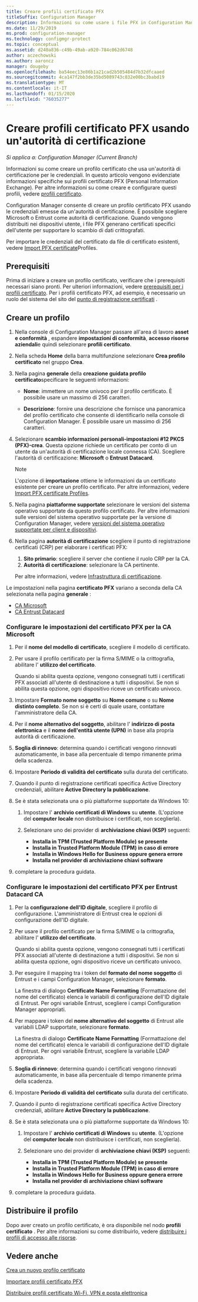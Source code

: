 ```yaml
---
title: Creare profili certificato PFX
titleSuffix: Configuration Manager
description: Informazioni su come usare i file PFX in Configuration Manager per generare certificati specifici dell'utente che supportano lo scambio di dati crittografati.
ms.date: 11/29/2019
ms.prod: configuration-manager
ms.technology: configmgr-protect
ms.topic: conceptual
ms.assetid: d240a836-c49b-49ab-a920-784c062d6748
author: aczechowski
ms.author: aaroncz
manager: dougeby
ms.openlocfilehash: ba54eec13e86b1a21cad2b505484d7b32dfcaaed
ms.sourcegitcommit: 4ca147f2bb3de35bd5089743c832e00bc3babd19
ms.translationtype: MT
ms.contentlocale: it-IT
ms.lasthandoff: 01/15/2020
ms.locfileid: "76035277"
---
```

# <a name="create-pfx-certificate-profiles-using-a-certificate-authority"></a>Creare profili certificato PFX usando un'autorità di certificazione

*Si applica a: Configuration Manager (Current Branch)*

Informazioni su come creare un profilo certificato che usa un'autorità di certificazione per le credenziali. In questo articolo vengono evidenziate informazioni specifiche sui profili certificato PFX (Personal Information Exchange). Per altre informazioni su come creare e configurare questi profili, vedere [profili certificato](/configmgr/protect/deploy-use/introduction-to-certificate-profiles).

Configuration Manager consente di creare un profilo certificato PFX usando le credenziali emesse da un'autorità di certificazione. È possibile scegliere Microsoft o Entrust come autorità di certificazione. Quando vengono distribuiti nei dispositivi utente, i file PFX generano certificati specifici dell'utente per supportare lo scambio di dati crittografati.

Per importare le credenziali del certificato da file di certificato esistenti, vedere [Import PFX certificate](/configmgr/mdm/deploy-use/import-pfx-certificate-profiles)Profiles.

## <a name="prerequisites"></a>Prerequisiti

Prima di iniziare a creare un profilo certificato, verificare che i prerequisiti necessari siano pronti. Per ulteriori informazioni, vedere [prerequisiti per i profili certificato](/configmgr/protect/plan-design/prerequisites-for-certificate-profiles). Per i profili certificato PFX, ad esempio, è necessario un ruolo del sistema del sito del [punto di registrazione certificati](/configmgr/protect/deploy-use/certificate-infrastructure#step-2---install-and-configure-the-certificate-registration-point) .

## <a name="create-a-profile"></a>Creare un profilo  

1. Nella console di Configuration Manager passare all'area di lavoro **asset e conformità** , espandere **impostazioni di conformità**, **accesso risorse aziendali**e quindi selezionare **profili certificato**.

1. Nella scheda **Home** della barra multifunzione selezionare **Crea profilo certificato** nel gruppo **Crea**.

1. Nella pagina **generale** della **creazione guidata profilo certificato**specificare le seguenti informazioni:  

    - **Nome**: immettere un nome univoco per il profilo certificato. È possibile usare un massimo di 256 caratteri.  

    - **Descrizione**: fornire una descrizione che fornisce una panoramica del profilo certificato che consente di identificarlo nella console di Configuration Manager. È possibile usare un massimo di 256 caratteri.  

1. Selezionare **scambio informazioni personali-impostazioni #12 PKCS (PFX)-crea**. Questa opzione richiede un certificato per conto di un utente da un'autorità di certificazione locale connessa (CA). Scegliere l'autorità di certificazione: **Microsoft** o **Entrust Datacard**.

    > [!NOTE]
    > L'opzione di **importazione** ottiene le informazioni da un certificato esistente per creare un profilo certificato. Per altre informazioni, vedere [Import PFX certificate Profiles](/configmgr/mdm/deploy-use/import-pfx-certificate-profiles).

1. Nella pagina **piattaforme supportate** selezionare le versioni del sistema operativo supportate da questo profilo certificato. Per altre informazioni sulle versioni del sistema operativo supportate per la versione di Configuration Manager, vedere [versioni del sistema operativo supportate per client e dispositivi](/configmgr/core/plan-design/configs/supported-operating-systems-for-clients-and-devices).

1. Nella pagina **autorità di certificazione** scegliere il punto di registrazione certificati (CRP) per elaborare i certificati PFX:

    1. **Sito primario**: scegliere il server che contiene il ruolo CRP per la CA.
    1. **Autorità di certificazione**: selezionare la CA pertinente.

    Per altre informazioni, vedere [Infrastruttura di certificazione](/configmgr/protect/deploy-use/certificate-infrastructure).

Le impostazioni nella pagina **certificato PFX** variano a seconda della CA selezionata nella pagina **generale** :

- [CA Microsoft](#bkmk_microsoft)
- [CA Entrust Datacard](#bkmk_entrust)

### <a name="bkmk_microsoft"></a>Configurare le impostazioni del **certificato PFX** per la CA Microsoft

1. Per il **nome del modello di certificato**, scegliere il modello di certificato.

1. Per usare il profilo certificato per la firma S/MIME o la crittografia, abilitare l' **utilizzo del certificato**.

    Quando si abilita questa opzione, vengono consegnati tutti i certificati PFX associati all'utente di destinazione a tutti i dispositivi. Se non si abilita questa opzione, ogni dispositivo riceve un certificato univoco.  

1. Impostare **Formato nome soggetto** su **Nome comune** o su **Nome distinto completo**. Se non si è certi di quale usare, contattare l'amministratore della CA.

1. Per il **nome alternativo del soggetto**, abilitare l' **indirizzo di posta elettronica** e il **nome dell'entità utente (UPN)** in base alla propria autorità di certificazione.

1. **Soglia di rinnovo**: determina quando i certificati vengono rinnovati automaticamente, in base alla percentuale di tempo rimanente prima della scadenza.

1. Impostare **Periodo di validità del certificato** sulla durata del certificato.

1. Quando il punto di registrazione certificati specifica Active Directory credenziali, abilitare **Active Directory la pubblicazione**.

1. Se è stata selezionata una o più piattaforme supportate da Windows 10:

    1. Impostare l' **archivio certificati di Windows** su **utente**. (L'opzione del **computer locale** non distribuisce i certificati, non sceglierla).

    1. Selezionare uno dei provider di **archiviazione chiavi (KSP)** seguenti:

        - **Installa in TPM (Trusted Platform Module) se presente**  
        - **Installa in Trusted Platform Module (TPM) in caso di errore**
        - **Installa in Windows Hello for Business oppure genera errore**
        - **Installa nel provider di archiviazione chiavi software**

1. completare la procedura guidata.

### <a name="bkmk_entrust"></a>Configurare le impostazioni del **certificato PFX** per Entrust Datacard CA

1. Per la **configurazione dell'ID digitale**, scegliere il profilo di configurazione. L'amministratore di Entrust crea le opzioni di configurazione dell'ID digitale.

1. Per usare il profilo certificato per la firma S/MIME o la crittografia, abilitare l' **utilizzo del certificato**.

    Quando si abilita questa opzione, vengono consegnati tutti i certificati PFX associati all'utente di destinazione a tutti i dispositivi. Se non si abilita questa opzione, ogni dispositivo riceve un certificato univoco.  

1. Per eseguire il mapping tra i token del **formato del nome soggetto** di Entrust e i campi Configuration Manager, selezionare **formato**.

    La finestra di dialogo **Certificate Name Formatting** (Formattazione del nome del certificato) elenca le variabili di configurazione dell'ID digitale di Entrust. Per ogni variabile Entrust, scegliere i campi Configuration Manager appropriati.

1. Per mappare i token del **nome alternativo del soggetto** di Entrust alle variabili LDAP supportate, selezionare **formato**.

    La finestra di dialogo **Certificate Name Formatting** (Formattazione del nome del certificato) elenca le variabili di configurazione dell'ID digitale di Entrust. Per ogni variabile Entrust, scegliere la variabile LDAP appropriata.

1. **Soglia di rinnovo**: determina quando i certificati vengono rinnovati automaticamente, in base alla percentuale di tempo rimanente prima della scadenza.

1. Impostare **Periodo di validità del certificato** sulla durata del certificato.

1. Quando il punto di registrazione certificati specifica Active Directory credenziali, abilitare **Active Directory la pubblicazione**.

1. Se è stata selezionata una o più piattaforme supportate da Windows 10:

    1. Impostare l' **archivio certificati di Windows** su **utente**. (L'opzione del **computer locale** non distribuisce i certificati, non sceglierla).

    1. Selezionare uno dei provider di **archiviazione chiavi (KSP)** seguenti:

        - **Installa in TPM (Trusted Platform Module) se presente**  
        - **Installa in Trusted Platform Module (TPM) in caso di errore**
        - **Installa in Windows Hello for Business oppure genera errore**
        - **Installa nel provider di archiviazione chiavi software**

1. completare la procedura guidata.

## <a name="deploy-the-profile"></a>Distribuire il profilo

Dopo aver creato un profilo certificato, è ora disponibile nel nodo **profili certificato** . Per altre informazioni su come distribuirlo, vedere [distribuire i profili di accesso alle risorse](/configmgr/protect/deploy-use/deploy-wifi-vpn-email-cert-profiles).

## <a name="see-also"></a>Vedere anche

[Crea un nuovo profilo certificato](/configmgr/protect/deploy-use/create-certificate-profiles)

[Importare profili certificato PFX](/configmgr/mdm/deploy-use/import-pfx-certificate-profiles)

[Distribuire profili certificato Wi-Fi, VPN e posta elettronica](/configmgr/protect/deploy-use/deploy-wifi-vpn-email-cert-profiles)
